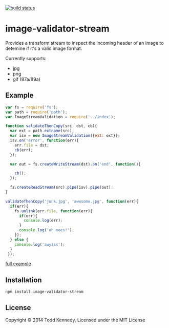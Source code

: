 [![build status](https://secure.travis-ci.org/toddself/image-validator-stream.png)](http://travis-ci.org/toddself/image-validator-stream)

# image-validator-stream
Provides a transform stream to inspect the incoming header of an image to detemine if it's a valid image format.

Currently supports:
* jpg
* png
* gif (87a/89a)

## Example
```javascript
var fs = require('fs');
var path = require('path');
var ImageStreamValidation = require('../index');

function validateThenCopy(src, dst, cb){
  var ext = path.extname(src);
  var isv = new ImageStreamValidation({ext: ext});
  isv.on('error', function(err){
    err.file = dst;
    cb(err);
  });

  var out = fs.createWriteStream(dst).on('end', function(){

    cb();
  });

  fs.createReadStream(src).pipe(isv).pipe(out);
}

validateThenCopy('junk.jpg', 'awesome.jpg', function(err){
  if(err){
    fs.unlink(err.file, function(err){
      if(err){
        console.log(err);
      }
      console.log('oh noes!');
    });
  } else {
    console.log('awyiss');
  }
 });
```
[full example](/examples/abort-on-bad.js)

## Installation

`npm install image-validator-stream`

## License
Copyright © 2014 Todd Kennedy, Licensed under the MIT License

